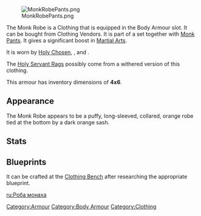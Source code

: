 <figure>
<img src="MonkRobePants.png" title="MonkRobePants.png" />
<figcaption>MonkRobePants.png</figcaption>
</figure>

The Monk Robe is a Clothing that is equipped in the Body Armour slot. It
can be bought from Clothing Vendors. It is part of a set together with
[Monk Pants](Monk_Pants.md "wikilink"). It gives a significant boost in
[Martial Arts](Martial_Arts.md "wikilink").

It is worn by [Holy Chosen](Holy_Chosen.md "wikilink"), [](Holy_Priest.md), and [](Holy_Servant.md).

The [Holy Servant Rags](Holy_Servant_Rags.md "wikilink") possibly come from
a withered version of this clothing.

This armour has inventory dimensions of **4x6**.

## Appearance

The Monk Robe appears to be a puffy, long-sleeved, collared, orange robe
tied at the bottom by a dark orange sash.

## Stats

## Blueprints

It can be crafted at the [Clothing Bench](Clothing_Bench.md "wikilink")
after researching the appropriate blueprint.

[ru:Роба монаха](ru:Роба_монаха "wikilink")

[Category:Armour](Category:Armour "wikilink") [Category:Body
Armour](Category:Body_Armour "wikilink")
[Category:Clothing](Category:Clothing "wikilink")